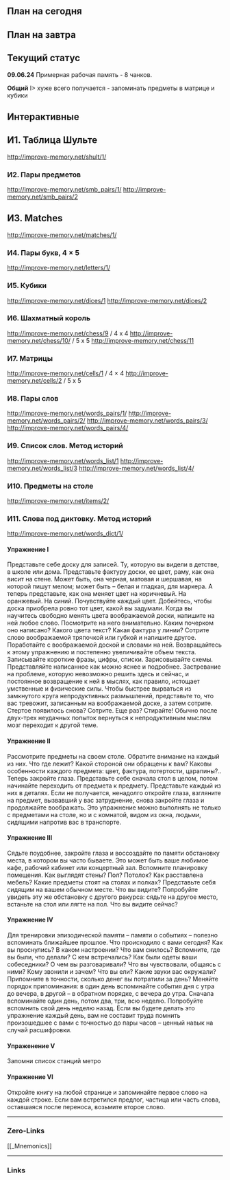 ## План на сегодня

## План на завтра




## Текущий статус
**09.06.24**
Примерная рабочая память - 8 чанков.

**Общий**
I> хуже всего получается - запоминать предметы в матрице и кубики

## Интерактивные
## И1. Таблица Шульте

http://improve-memory.net/shult/1/

### И2. Пары предметов
http://improve-memory.net/smb_pairs/1/
http://improve-memory.net/smb_pairs/2
## И3. Matches
http://improve-memory.net/matches/1/

### И4. Пары букв, 4 × 5
http://improve-memory.net/letters/1/

### И5. Кубики
http://improve-memory.net/dices/1
http://improve-memory.net/dices/2
### И6. Шахматный король
http://improve-memory.net/chess/9 / 4 x 4
http://improve-memory.net/chess/10/ / 5 x 5
http://improve-memory.net/chess/11

### И7. Матрицы 
http://improve-memory.net/cells/1 / 4 × 4
http://improve-memory.net/cells/2 / 5 x 5

### И8. Пары слов
http://improve-memory.net/words_pairs/1/
http://improve-memory.net/words_pairs/2/
http://improve-memory.net/words_pairs/3/
http://improve-memory.net/words_pairs/4/
### И9. Список слов. Метод историй
http://improve-memory.net/words_list/1
http://improve-memory.net/words_list/3
http://improve-memory.net/words_list/4/

### И10. Предметы на столе
http://improve-memory.net/items/2/

### И11. Слова под диктовку. Метод историй
http://improve-memory.net/words_dict/1/

#### Упражнение I
Представьте себе доску для записей. Ту, которую вы видели в детстве, в школе или дома. Представьте фактуру доски, ее цвет, раму, как она висит на стене. Может быть, она черная, матовая и шершавая, на которой пишут мелом; может быть – белая и гладкая, для маркера. А теперь представьте, как она меняет цвет на коричневый. На оранжевый. На синий. Почувствуйте каждый цвет. Добейтесь, чтобы доска приобрела ровно тот цвет, какой вы задумали.
Когда вы научитесь свободно менять цвета воображаемой доски, напишите на ней любое слово. Посмотрите на него внимательно. Каким почерком оно написано? Какого цвета текст? Какая фактура у линии? Сотрите слово воображаемой тряпочкой или губкой и напишите другое. Поработайте с воображаемой доской и словами на ней.
Возвращайтесь к этому упражнению и постепенно увеличивайте объем текста. Записывайте короткие фразы, цифры, списки. Зарисовывайте схемы. Представляйте написанное как можно яснее и подробнее.
Застревание на проблеме, которую невозможно решить здесь и сейчас, и постоянное возвращение к ней в мыслях, как правило, истощает умственные и физические силы. Чтобы быстрее вырваться из замкнутого круга непродуктивных размышлений, представьте то, что вас тревожит, записанным на воображаемой доске, а затем сотрите. Стертое появилось снова? Сотрите. Еще раз? Стирайте! Обычно после двух-трех неудачных попыток вернуться к непродуктивным мыслям мозг переходит к другой теме.

#### Упражнение II
Рассмотрите предметы на своем столе. Обратите внимание на каждый из них. Что где лежит? Какой стороной они обращены к вам? Каковы особенности каждого предмета: цвет, фактура, потертости, царапины?..
Теперь закройте глаза. Представьте себе сначала стол в целом, потом начинайте переходить от предмета к предмету. Представьте каждый из них в деталях. Если не получается, ненадолго откройте глаза, взгляните на предмет, вызвавший у вас затруднение, снова закройте глаза и продолжайте воображать.
Это упражнение можно выполнять не только с предметами на столе, но и с комнатой, видом из окна, людьми, сидящими напротив вас в транспорте.

#### Упражнение III
Сядьте поудобнее, закройте глаза и воссоздайте по памяти обстановку места, в котором вы часто бываете. Это может быть ваше любимое кафе, рабочий кабинет или концертный зал. Вспомните планировку помещения. Как выглядят стены? Пол? Потолок? Как расставлена мебель? Какие предметы стоят на столах и полках? Представьте себя сидящим на вашем обычном месте. Что вы видите? Попробуйте увидеть эту же обстановку с другого ракурса: сядьте на другое место, встаньте на стол или лягте на пол. Что вы видите сейчас?

#### Упражнение IV
Для тренировки эпизодической памяти – памяти о событиях – полезно вспоминать ближайшее прошлое. Что происходило с вами сегодня? Как вы проснулись? В каком настроении? Что вам снилось?
Вспомните, где вы были, что делали? С кем встречались? Как были одеты ваши собеседники? О чем вы разговаривали? Что вы чувствовали, общаясь с ними? Кому звонили и зачем? Что вы ели? Какие звуки вас окружали? Припомните в точности, сколько денег вы потратили за день?
Меняйте порядок припоминания: в один день вспоминайте события дня с утра до вечера, в другой – в обратном порядке, с вечера до утра. Сначала вспоминайте один день, потом два, три, всю неделю. Попробуйте вспомнить свой день неделю назад. Если вы будете делать это упражнение каждый день, вам не составит труда помнить произошедшее с вами с точностью до пары часов – ценный навык на случай расшифровки.

#### Упраженение V
Запомни список станций метро

#### Упражнение VI
Откройте книгу на любой странице и запоминайте первое слово на каждой строке. Если вам встретился предлог, частица или часть слова, оставшаяся после переноса, возьмите второе слово.



____
### Zero-Links
[[_Mnemonics]]
____
### Links